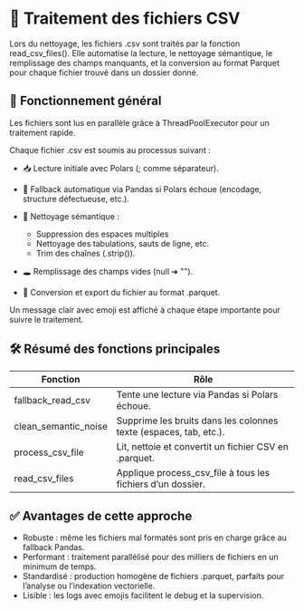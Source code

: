 # 📁 Traitement des fichiers CSV
Lors du nettoyage, les fichiers .csv sont traités par la fonction read_csv_files().
Elle automatise la lecture, le nettoyage sémantique, le remplissage des champs manquants, et la conversion au format Parquet pour chaque fichier trouvé dans un dossier donné.

## 🔧 Fonctionnement général
Les fichiers sont lus en parallèle grâce à ThreadPoolExecutor pour un traitement rapide.

Chaque fichier .csv est soumis au processus suivant :

* 📥 Lecture initiale avec Polars (; comme séparateur).

* 🛟 Fallback automatique via Pandas si Polars échoue (encodage, structure défectueuse, etc.).

* 🧹 Nettoyage sémantique :

    * Suppression des espaces multiples
    * Nettoyage des tabulations, sauts de ligne, etc.
    * Trim des chaînes (.strip()).

* 🕳️ Remplissage des champs vides (null ➜ "").

* 💾 Conversion et export du fichier au format .parquet.

Un message clair avec emoji est affiché à chaque étape importante pour suivre le traitement.

## 🛠 Résumé des fonctions principales
|Fonction|	Rôle|
|---|---|
|fallback_read_csv|	Tente une lecture via Pandas si Polars échoue.|
|clean_semantic_noise|	Supprime les bruits dans les colonnes texte (espaces, tab, etc.).|
|process_csv_file|	Lit, nettoie et convertit un fichier CSV en .parquet.|
|read_csv_files|	Applique process_csv_file à tous les fichiers d’un dossier.|

## ✅ Avantages de cette approche
- Robuste : même les fichiers mal formatés sont pris en charge grâce au fallback Pandas.
- Performant : traitement parallélisé pour des milliers de fichiers en un minimum de temps.
- Standardisé : production homogène de fichiers .parquet, parfaits pour l’analyse ou l’indexation vectorielle.
- Lisible : les logs avec emojis facilitent le debug et la supervision.